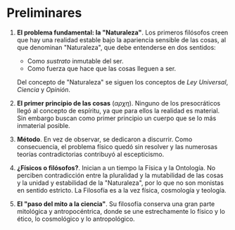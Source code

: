 # Preliminares

1. **El problema fundamental: la "Naturaleza"**. Los primeros filósofos creen que hay una realidad estable bajo la apariencia sensible de las cosas, al que denominan "Naturaleza", que debe entenderse en dos sentidos:
	- Como *sustrato* inmutable del ser.
	- Como fuerza que hace que las cosas lleguen a ser.
	
	Del concepto de "Naturaleza" se siguen los conceptos de *Ley Universal*, *Ciencia* y *Opinión*.

2. **El primer principio de las cosas** (*αρχη*). Ninguno de los presocráticos llegó al concepto de espíritu, ya que para ellos la realidad es material. Sin embargo buscan como primer principio un cuerpo que se lo más inmaterial posible.
3. **Método**. En vez de observar, se dedicaron a discurrir. Como consecuencia, el problema físico quedó sin resolver y las numerosas teorías contradictorias contribuyó al escepticismo.
4. **¿Físicos o filósofos?**. Inician a un tiempo la Física y la Ontología. No perciben contradicción entre la pluralidad y la mutabilidad de las cosas y la unidad y estabilidad de la "Naturaleza", por lo que no son monistas en sentido estricto. La Filosofía es a la vez física, cosmología y teología.
5. **El "paso del mito a la ciencia"**. Su filosofía conserva una gran parte mitológica y antropocéntrica, donde se une estrechamente lo físico y lo ético, lo cosmológico y lo antropológico.